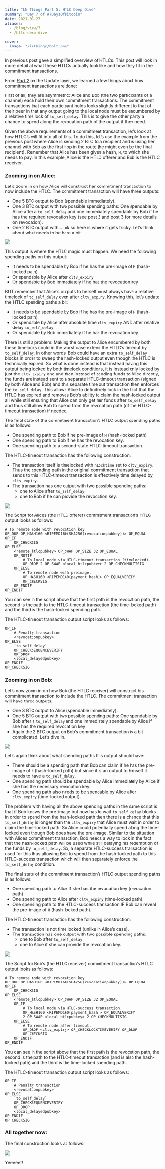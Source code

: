 ```yaml
---
title: "LN Things Part 5: HTLC Deep Dive"
summary: "Day 7 of #7DaysOfBitcoin"
date: 2021-03-27
aliases:
  - /blog/view/7
  - /htlc-deep-dive

cover:
  image: "/lnThings/bolt.png"
---
```


In previous post gave a simplified overview of HTLCs. This post will look in more detail at what these HTLCs actually look like and how they fit in the commitment transactions.

From [*Part 2*](/updating-state) on the Update layer, we learned a few things about how commitment transactions are done:

First of all, they are asymmetric: Alice and Bob (the two participants of a channel) each hold their own commitment transactions.
The commitment transactions that each participant holds looks slightly different to that of their peer in that any output going to the local node must be encumbered by a relative time lock of `to_self_delay`. This is to give the other party a chance to spend along the revocation path of the output if they need. 

Given the above requirements of a commitment transaction, let’s look at how HTLC’s will fit into all of this. To do this, let’s use the example from the previous post where Alice is sending 2 BTC to a recipient and is using her channel with Bob as the first hop in the route (he might even be the final recipient). Remember that Alice has been given a hash, `H`, to which she needs to pay. In this example, Alice is the HTLC offerer and Bob is the HTLC receiver.

### Zooming in on Alice:

Let’s zoom in on how Alice will construct her commitment transaction to now include the HTLC. The commitment transaction will have three outputs:

- One 5 BTC output to Bob (spendable immediately).
- One 3 BTC output with two possible spending paths: One spendable by Alice after a `to_self_delay` and one immediately spendable by Bob if he has the required revocation key (see post 2 and post 3 for more details on revocation).
- One 2 BTC output with…. ok so here is where it gets tricky. Let’s think about what needs to be here a bit.

 ![](/lnThings/day7_1.png#center)

This output is where the HTLC magic must happen. We need the following spending paths on this output:

- It needs to be spendable by Bob if he has the pre-image of `H` (hash-locked path)
- Or spendable by Alice after `cltv_expiry`
- Or spendable by Bob immediately if he has the revocation key

BUT remember that Alice’s outputs to herself must always have a relative timelock of `to_self_delay` even after `cltv_expiry`. Knowing this, let’s update the HTLC spending paths a bit:

- It needs to be spendable by Bob if he has the pre-image of `H` (hash-locked path)
- Or spendable by Alice after absolute time `cltv_expiry` AND after relative delay `to_self_delay`
- Or spendable by Bob immediately if he has the revocation key

There is still a problem: Making the output to Alice encumbered by both these timelocks could in the worst case extend the HTLC’s timeout by `to_self_delay`. In other words, Bob could have an extra `to_self_delay` blocks in order to sweep the hash-locked output even though the HTLC is technically expired. So what is done instead is that instead having this output being locked by both timelock conditions, it is instead only locked by just the `cltv_expiry` one and then instead of sending funds to Alice directly, the funds are instead sent to a separate HTLC-timeout transaction (signed by both Alice and Bob) and this separate time out transaction then enforces the `to_self_delay`. This allows Alice to definitively lock in the fact that the HTLC has expired and removes Bob’s ability to claim the hash-locked output all while still ensuring that Alice can only get her funds after `to_self_delay` and thus still allow Bob to spend from the revocation path (of the HTLC-timeout transaction) if needed.

The final state of the commitment transaction’s HTLC output spending paths is as follows:

- One spending path to Bob if he pre-image of `H` (hash-locked path)
- One spending path to Bob if he has the revocation key.
- One spending path to a second-state HTLC-timeout transaction.

The HTLC-timeout transaction has the following construction:

* The transaction itself is timelocked with `nLocktime` set to `cltv_expiry`. Thus the spending path in the original commitment transaction that sends to this HTLC-timeout transaction is effectively time delayed by `cltv_expiry`.
* The transaction has one output with two possible spending paths:
   - one to Alice after `to_self_delay`
   - one to Bob if he can provide the revocation key.

![](/lnThings/day7_2.png#center)

The Script for Alices (the HTLC offerer) commitment transaction’s HTLC output looks as follows:

```
# To remote node with revocation key
OP_DUP OP_HASH160 <RIPEMD160(SHA256(revocationpubkey))> OP_EQUAL
OP_IF
    OP_CHECKSIG
OP_ELSE
    <remote_htlcpubkey> OP_SWAP OP_SIZE 32 OP_EQUAL
    OP_NOTIF
        # To local node via HTLC-timeout transaction (timelocked).
        OP_DROP 2 OP_SWAP <local_htlcpubkey> 2 OP_CHECKMULTISIG
    OP_ELSE
        # To remote node with preimage.
        OP_HASH160 <RIPEMD160(payment_hash)> OP_EQUALVERIFY
        OP_CHECKSIG
    OP_ENDIF
OP_ENDIF
```

You can see in the script above that the first path is the revocation path, the second is the path to the HTLC-timeout transaction (the time-locked path) and the third is the hash-locked spending path.

The HTLC-timeout transaction output script looks as follows:

```
OP_IF
    # Penalty transaction
    <revocationpubkey>
OP_ELSE
    `to_self_delay`
    OP_CHECKSEQUENCEVERIFY
    OP_DROP
    <local_delayedpubkey>
OP_ENDIF
OP_CHECKSIG
```

### Zooming in on Bob:

Let’s now zoom in on how Bob (the HTLC receiver) will construct his commitment transaction to include the HTLC. The commitment transaction will have three outputs:

- One 3 BTC output to Alice (spendable immediately).
- One 5 BTC output with two possible spending paths: One spendable by Bob after a `to_self_delay` and one immediately spendable by Alice if she has the required revocation key
- Again the 2 BTC output on Bob’s commitment transaction is a bit complicated. Let’s dive in.

![](/lnThings/day7_3.png#center)

Let’s again think about what spending paths this output should have:

- There should be a spending path that Bob can claim if he has the pre-image of `H` (hash-locked path) but since it is an output to himself it needs to have a `to_self_delay`.
- One spending path should be spendable by Alice immediately by Alice if she has the necessary revocation key.
- One spending path also needs to be spendable by Alice after `cltv_expiry` (time-locked output).

The problem with having all the above spending paths in the same script is that if Bob knows the pre-image but now has to wait `to_self_delay` blocks in order to spend from the hash-locked path then there is a chance that this `to_self_delay` is longer than the `cltv_expiry` that Alice must wait in order to claim the time-locked path. So Alice could potentially spend along the time-locked even though Bob does have the pre-image. Similar to the situation with Alices commitment transaction, Bob needs a way to lock in the fact that the hash-locked path will be used while still delaying his redemption of the funds by `to_self_delay`. So, a separate HTLC-success transaction is used for this thus allowing Bob to spend from the hash-locked path to this HTLC-success transaction which will then separately enforce the `to_self_delay` condition. 

The final state of the commitment transaction’s HTLC output spending paths is as follows:

- One spending path to Alice if she has the revocation key (revocation path)
- One spending path to Alice after `cltv_expiry` (time-locked path)
- One spending path to the HTLC-success transaction IF Bob can reveal the pre-image of `H` (hash-locked path).

The HTLC-timeout transaction has the following construction:

* The transaction is not time locked (unlike in Alice’s case).
* The transaction has one output with two possible spending paths:
   - one to Bob after `to_self_delay`
   - one to Alice if she can provide the revocation key.

![](/lnThings/day7_4.png#center)

The Script for Bob’s (the HTLC receiver) commitment transaction’s HTLC output looks as follows:

```
# To remote node with revocation key
OP_DUP OP_HASH160 <RIPEMD160(SHA256(revocationpubkey))> OP_EQUAL
OP_IF
    OP_CHECKSIG
OP_ELSE
    <remote_htlcpubkey> OP_SWAP OP_SIZE 32 OP_EQUAL
    OP_IF
        # To local node via HTLC-success transaction.
        OP_HASH160 <RIPEMD160(payment_hash)> OP_EQUALVERIFY
        2 OP_SWAP <local_htlcpubkey> 2 OP_CHECKMULTISIG
    OP_ELSE
        # To remote node after timeout.
        OP_DROP <cltv_expiry> OP_CHECKLOCKTIMEVERIFY OP_DROP
        OP_CHECKSIG
    OP_ENDIF
OP_ENDIF
```

You can see in the script above that the first path is the revocation path, the second is the path to the HTLC-timeout transaction (and is also the hash-locked path) and the third is the time-locked spending path.

The HTLC-timeout transaction output script looks as follows:

```
OP_IF
    # Penalty transaction
    <revocationpubkey>
OP_ELSE
    `to_self_delay`
    OP_CHECKSEQUENCEVERIFY
    OP_DROP
    <local_delayedpubkey>
OP_ENDIF
OP_CHECKSIG
```
### All together now:

The final construction looks as follows:

![](/lnThings/day7_5.png#center)

Yeeeeet!
